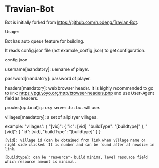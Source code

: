 # Travian-Bot
Bot is initially forked from https://github.com/ruodeng/Travian-Bot.

Usage:

Bot has auto queue feature for building.

It reads config.json file (not example_config.json) to get configuration.

config.json

username[mandatory]:  uername of player.

password[mandatory]: password of player.

headers[mandatory]: web browser header. It is highly recommended to go to link: https://pgl.yoyo.org/http/browser-headers.php and use User-Agent field as headers.

proxies[optional]: proxy server that bot will use.

villages[mandatory]: a set of allplayer villages.

example:
  "villages": {
    "[vid]": {
      "id": [vid],
      "buildType": "[buildtype]"
    },
    "[vid]": {
      "id": [vid],
      "buildType": "[buildtype]"
    }
  }

    [vid]: village id (can be obtained from link when village name on right side clicked. It is number and can be found after at newdid= in link.
  
    [buildtype]: can be "resource"- build minimal level resource field which resource amount is minimal.
  
  
  
